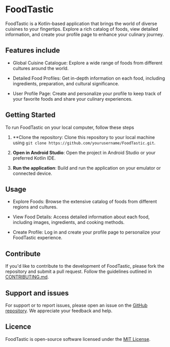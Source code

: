 # FoodTastic

FoodTastic is a Kotlin-based application that brings the world of diverse cuisines to your fingertips. Explore a rich catalog of foods, view detailed information, and create your profile page to enhance your culinary journey.

## Features include

- Global Cuisine Catalogue: Explore a wide range of foods from different cultures around the world.

- Detailed Food Profiles: Get in-depth information on each food, including ingredients, preparation, and cultural significance.

- User Profile Page: Create and personalize your profile to keep track of your favorite foods and share your culinary experiences.

## Getting Started

To run FoodTastic on your local computer, follow these steps

1. **Clone the repository: Clone this repository to your local machine using `git clone https://github.com/yourusername/FoodTastic.git`.

2. **Open in Android Studio**: Open the project in Android Studio or your preferred Kotlin IDE.

3. **Run the application**: Build and run the application on your emulator or connected device.

## Usage

- Explore Foods: Browse the extensive catalog of foods from different regions and cultures.

- View Food Details: Access detailed information about each food, including images, ingredients, and cooking methods.

- Create Profile: Log in and create your profile page to personalize your FoodTastic experience.

## Contribute

If you'd like to contribute to the development of FoodTastic, please fork the repository and submit a pull request. Follow the guidelines outlined in [CONTRIBUTING.md](CONTRIBUTING.md).

## Support and issues

For support or to report issues, please open an issue on the [GitHub repository](https://github.com/yourusername/FoodTastic/issues). We appreciate your feedback and help.

## Licence

FoodTastic is open-source software licensed under the [MIT License](LICENSE).
